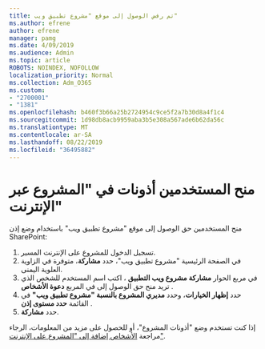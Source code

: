 ```yaml
---
title: تم رفض الوصول إلى موقع "مشروع تطبيق ويب"
ms.author: efrene
author: efrene
manager: pamg
ms.date: 4/09/2019
ms.audience: Admin
ms.topic: article
ROBOTS: NOINDEX, NOFOLLOW
localization_priority: Normal
ms.collection: Adm_O365
ms.custom:
- "2700001"
- "1381"
ms.openlocfilehash: b460f3b66a25b2724954c9ce5f2a7b30d8a4f1c4
ms.sourcegitcommit: 1d98db8acb9959aba3b5e308a567ade6b62da56c
ms.translationtype: MT
ms.contentlocale: ar-SA
ms.lasthandoff: 08/22/2019
ms.locfileid: "36495882"
---
```

# <a name="give-users-permissions-in-project-online"></a>منح المستخدمين أذونات في "المشروع عبر الإنترنت"

منح المستخدمين حق الوصول إلى موقع "مشروع تطبيق ويب" باستخدام وضع إذن SharePoint:

1. تسجيل الدخول للمشروع على الإنترنت المسير.
2. في الصفحة الرئيسية "مشروع تطبيق ويب"، حدد **مشاركة**، متوفرة في الزاوية العلوية اليمنى.
3. في مربع الحوار **مشاركة مشروع ويب التطبيق** ، اكتب اسم المستخدم للشخص الذي تريد منح حق الوصول إلى في المربع **دعوة الأشخاص** .
4. حدد **إظهار الخيارات**، وحدد **مديري المشروع بالنسبة "مشروع تطبيق ويب"** في القائمة **حدد مستوى إذن** .
5. حدد **مشاركة**.

إذا كنت تستخدم وضع "أذونات المشروع"، أو للحصول على مزيد من المعلومات، الرجاء مراجعة [الأشخاص إضافة إلى "المشروع على الإنترنت"](https://docs.microsoft.com/projectonline/step-2-add-people-to-project-online).

